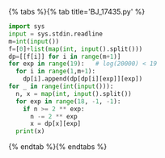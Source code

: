 {% tabs %}{% tab title='BJ_17435.py' %}

```py
import sys
input = sys.stdin.readline
m=int(input())
f=[0]+list(map(int, input().split()))
dp=[[f[i]] for i in range(m+1)]
for exp in range(19):   # log(20000) < 19
  for i in range(1,m+1):
    dp[i].append(dp[dp[i][exp]][exp])
for _ in range(int(input())):
  n, x = map(int, input().split())
  for exp in range(18, -1, -1):
    if n >= 2 ** exp:
      n -= 2 ** exp
      x = dp[x][exp]
  print(x)
```

{% endtab %}{% endtabs %}
